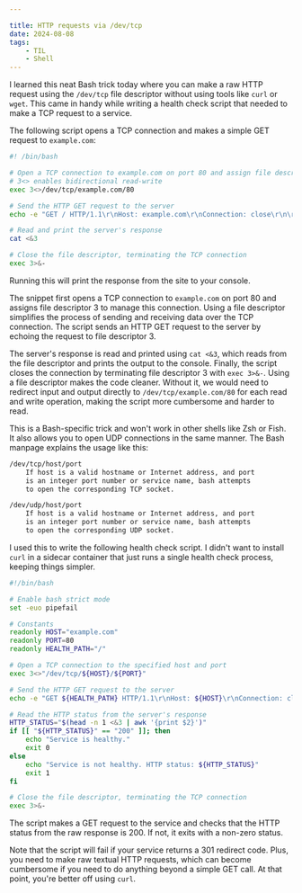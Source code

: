 ```yaml
---

title: HTTP requests via /dev/tcp
date: 2024-08-08
tags:
    - TIL
    - Shell
---
```


I learned this neat Bash trick today where you can make a raw HTTP request using the
`/dev/tcp` file descriptor without using tools like `curl` or `wget`. This came in handy
while writing a health check script that needed to make a TCP request to a service.

The following script opens a TCP connection and makes a simple GET request to `example.com`:

```sh
#! /bin/bash

# Open a TCP connection to example.com on port 80 and assign file descriptor 3
# 3<> enables bidirectional read-write
exec 3<>/dev/tcp/example.com/80

# Send the HTTP GET request to the server
echo -e "GET / HTTP/1.1\r\nHost: example.com\r\nConnection: close\r\n\r\n" >&3

# Read and print the server's response
cat <&3

# Close the file descriptor, terminating the TCP connection
exec 3>&-
```

Running this will print the response from the site to your console.

The snippet first opens a TCP connection to `example.com` on port 80 and assigns file
descriptor 3 to manage this connection. Using a file descriptor simplifies the process of
sending and receiving data over the TCP connection. The script sends an HTTP GET request to
the server by echoing the request to file descriptor 3.

The server's response is read and printed using `cat <&3`, which reads from the file
descriptor and prints the output to the console. Finally, the script closes the connection
by terminating file descriptor 3 with `exec 3>&-`. Using a file descriptor makes the code
cleaner. Without it, we would need to redirect input and output directly to
`/dev/tcp/example.com/80` for each read and write operation, making the script more
cumbersome and harder to read.

This is a Bash-specific trick and won't work in other shells like Zsh or Fish. It also
allows you to open UDP connections in the same manner. The Bash manpage explains the usage
like this:

```txt
/dev/tcp/host/port
    If host is a valid hostname or Internet address, and port
    is an integer port number or service name, bash attempts
    to open the corresponding TCP socket.

/dev/udp/host/port
    If host is a valid hostname or Internet address, and port
    is an integer port number or service name, bash attempts
    to open the corresponding UDP socket.
```

I used this to write the following health check script. I didn't want to install `curl` in a
sidecar container that just runs a single health check process, keeping things simpler.

```sh
#!/bin/bash

# Enable bash strict mode
set -euo pipefail

# Constants
readonly HOST="example.com"
readonly PORT=80
readonly HEALTH_PATH="/"

# Open a TCP connection to the specified host and port
exec 3<>"/dev/tcp/${HOST}/${PORT}"

# Send the HTTP GET request to the server
echo -e "GET ${HEALTH_PATH} HTTP/1.1\r\nHost: ${HOST}\r\nConnection: close\r\n\r\n" >&3

# Read the HTTP status from the server's response
HTTP_STATUS="$(head -n 1 <&3 | awk '{print $2}')"
if [[ "${HTTP_STATUS}" == "200" ]]; then
    echo "Service is healthy."
    exit 0
else
    echo "Service is not healthy. HTTP status: ${HTTP_STATUS}"
    exit 1
fi

# Close the file descriptor, terminating the TCP connection
exec 3>&-
```

The script makes a GET request to the service and checks that the HTTP status from the raw
response is 200. If not, it exits with a non-zero status.

Note that the script will fail if your service returns a 301 redirect code. Plus, you need
to make raw textual HTTP requests, which can become cumbersome if you need to do anything
beyond a simple GET call. At that point, you're better off using `curl`.
